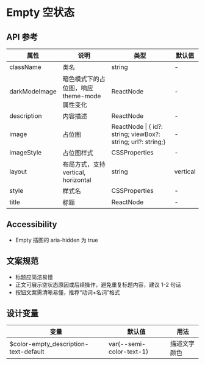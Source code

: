# Empty 空状态

## API 参考

| 属性         | 说明                                                         | 类型                                             | 默认值     |
|--------------|--------------------------------------------------------------|--------------------------------------------------|------------|
| className    | 类名                                                         | string                                           | -          |
| darkModeImage| 暗色模式下的占位图，响应 theme-mode 属性变化                 | ReactNode                                        | -          |
| description  | 内容描述                                                     | ReactNode                                        | -          |
| image        | 占位图                                                       | ReactNode \| { id?: string; viewBox?: string; url?: string;} | -          |
| imageStyle   | 占位图样式                                                   | CSSProperties                                    | -          |
| layout       | 布局方式，支持 vertical, horizontal                          | string                                           | vertical   |
| style        | 样式名                                                       | CSSProperties                                    | -          |
| title        | 标题                                                         | ReactNode                                        | -          |

## Accessibility

- Empty 插图的 aria-hidden 为 true

## 文案规范

- 标题应简洁易懂
- 正文可展示空状态原因或后续操作，避免重复标题内容，建议 1-2 句话
- 按钮文案需清晰易懂，推荐“动词+名词”格式

## 设计变量

| 变量                              | 默认值                        | 用法         |
|-----------------------------------|-------------------------------|--------------|
| $color-empty_description-text-default | var(--semi-color-text-1)     | 描述文字颜色 |

